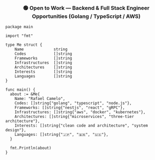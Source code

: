<h3 align="center">🟢 Open to Work — Backend & Full Stack Engineer Opportunities (Golang / TypeScript / AWS)</h3>
 
```golang
package main

import "fmt"

type Me struct {
    Name             string
    Codes            []string
    Frameworks       []string
    Infrastructures  []string
    Architectures    []string
    Interests        []string
    Languages        []string
}

func main() {
  about := &Me{
    Name: "Rafael Camelo",
    Codes: []string{"golang", "typescript", "node.js"},
    Frameworks: []string{"nestjs", "react", "gRPC"},
    Infrastructures: []string{"aws", "docker", "kubernetes"},
    Architectures: []string{"microservices", "three-tier architecture"},
    Interests: []string{"clean code and architecture", "system design"},
    Languages: []string{"🇯🇵", "🇧🇷", "🇺🇸"},
  }

  fmt.Println(about)
}
```
